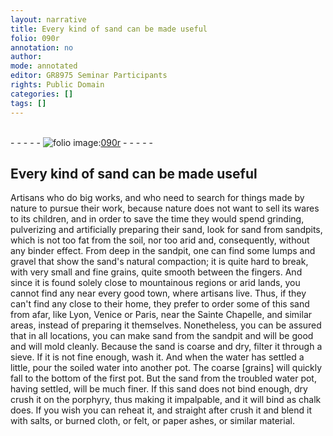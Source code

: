 ```yaml
---
layout: narrative
title: Every kind of sand can be made useful
folio: 090r
annotation: no
author:
mode: annotated
editor: GR8975 Seminar Participants
rights: Public Domain
categories: []
tags: []
---
```


 <br/>- - - - - <a href="http://gallica.bnf.fr/ark:/12148/btv1b10500001g/f185.image"><img src="../assets/photo-icon.png" alt="folio image: " style="display:inline-block; margin-bottom:-3px;"/>090r</a> - - - - - <br/> 
## Every kind of sand can be made useful

 
 Artisans who do big works, and who need to search for things made by nature to pursue their work, because nature does not want to sell its wares to its children, and in order to save the time they would spend grinding, pulverizing and artificially preparing their sand, look for sand from sandpits, which is not too fat from the soil, nor too arid and, consequently, without any binder effect. From deep in the sandpit, one can find some lumps and gravel that show the sand's natural compaction; it is quite hard to break, with very small and fine grains, quite smooth between the fingers. And since it is found solely close to mountainous regions or arid lands, you cannot find any near every good town, where artisans live. Thus, if they can't find any close to their home, they prefer to order some of this sand from afar, like Lyon, Venice or Paris, near the Sainte Chapelle, and similar areas, instead of preparing it themselves. Nonetheless, you can be assured that in all locations, you can make sand from the sandpit and will be good and will mold cleanly. Because the sand is coarse and dry, filter it through a sieve. If it is not fine enough, wash it. And when the water has settled a little, pour the soiled water into another pot. The coarse [grains] will quickly fall to the bottom of the first pot. But the sand from the troubled water pot, having settled, will be much finer. If this sand does not bind enough, dry crush it on the porphyry, thus making it impalpable, and it will bind as chalk does. If you wish you can reheat it, and straight after crush it and blend it with salts, or burned cloth, or felt, or paper ashes, or similar material. 
 
